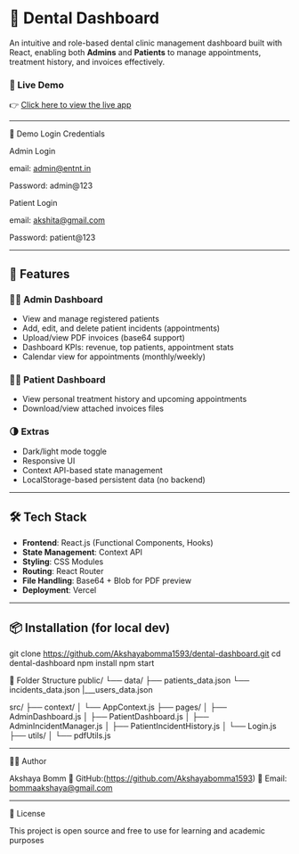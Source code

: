 # 🦷 Dental Dashboard

An intuitive and role-based dental clinic management dashboard built with React, enabling both **Admins** and **Patients** to manage appointments, treatment history, and invoices effectively.

### 🚀 Live Demo
👉 [Click here to view the live app](https://dental-dashboard-git-main-akshayabomma1593s-projects.vercel.app)

---
🔐 Demo Login Credentials

Admin Login

email: admin@entnt.in

Password: admin@123


Patient Login

email: akshita@gmail.com

Password: patient@123

---

## 📌 Features

### 👩‍⚕️ Admin Dashboard
- View and manage  registered patients
- Add, edit, and delete patient incidents (appointments)
- Upload/view PDF invoices (base64 support)
- Dashboard KPIs: revenue, top patients, appointment stats
- Calendar view for appointments (monthly/weekly)

### 👨‍⚕️ Patient Dashboard
- View personal treatment history and upcoming appointments
- Download/view attached invoices files

### 🌗 Extras
- Dark/light mode toggle
- Responsive UI
- Context API-based state management
- LocalStorage-based persistent data (no backend)

---

## 🛠 Tech Stack

- **Frontend**: React.js (Functional Components, Hooks)
- **State Management**: Context API
- **Styling**: CSS Modules
- **Routing**: React Router
- **File Handling**: Base64 + Blob for PDF preview
- **Deployment**: Vercel

---

## 📦 Installation (for local dev)
git clone https://github.com/Akshayabomma1593/dental-dashboard.git
cd dental-dashboard
npm install
npm start

📁 Folder Structure
public/
  └── data/
      ├── patients_data.json
      └── incidents_data.json
      |___users_data.json

src/
├── context/
│   └── AppContext.js
├── pages/
│   ├── AdminDashboard.js
│   ├── PatientDashboard.js
│   ├── AdminIncidentManager.js
│   ├── PatientIncidentHistory.js
│   └── Login.js
├── utils/
│   └── pdfUtils.js

---

🧑‍💻 Author

Akshaya Bomm
🔗 GitHub:(https://github.com/Akshayabomma1593)
📧 Email: bommaakshaya@gmail.com

----

📜 License

This project is open source and free to use for learning and academic purposes
